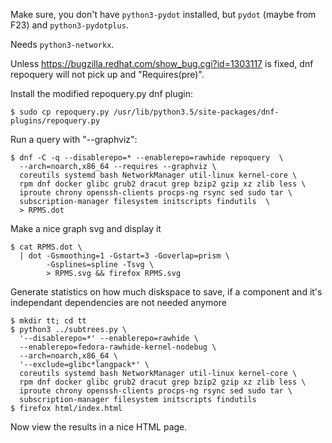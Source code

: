 Make sure, you don't have `python3-pydot` installed, but `pydot` (maybe from F23) and `python3-pydotplus`.

Needs `python3-networkx`.

Unless https://bugzilla.redhat.com/show_bug.cgi?id=1303117 is fixed, dnf repoquery will not pick up and "Requires(pre)".

Install the modified repoquery.py dnf plugin:
```
$ sudo cp repoquery.py /usr/lib/python3.5/site-packages/dnf-plugins/repoquery.py
```

Run a query with "--graphviz":
```
$ dnf -C -q --disablerepo=* --enablerepo=rawhide repoquery  \
  --arch=noarch,x86_64 --requires --graphviz \
  coreutils systemd bash NetworkManager util-linux kernel-core \
  rpm dnf docker glibc grub2 dracut grep bzip2 gzip xz zlib less \
  iproute chrony openssh-clients procps-ng rsync sed sudo tar \
  subscription-manager filesystem initscripts findutils  \
  > RPMS.dot

```

Make a nice graph svg and display it
```
$ cat RPMS.dot \
  | dot -Gsmoothing=1 -Gstart=3 -Goverlap=prism \
        -Gsplines=spline -Tsvg \
        > RPMS.svg && firefox RPMS.svg
```

Generate statistics on how much diskspace to save, if a component and it's independant dependencies are not needed anymore
```
$ mkdir tt; cd tt
$ python3 ../subtrees.py \
  '--disablerepo=*' --enablerepo=rawhide \
  --enablerepo=fedora-rawhide-kernel-nodebug \
  --arch=noarch,x86_64 \
  '--exclude=glibc*langpack*' \
  coreutils systemd bash NetworkManager util-linux kernel-core \
  rpm dnf docker glibc grub2 dracut grep bzip2 gzip xz zlib less \
  iproute chrony openssh-clients procps-ng rsync sed sudo tar \
  subscription-manager filesystem initscripts findutils
$ firefox html/index.html
```

Now view the results in a nice HTML page.
